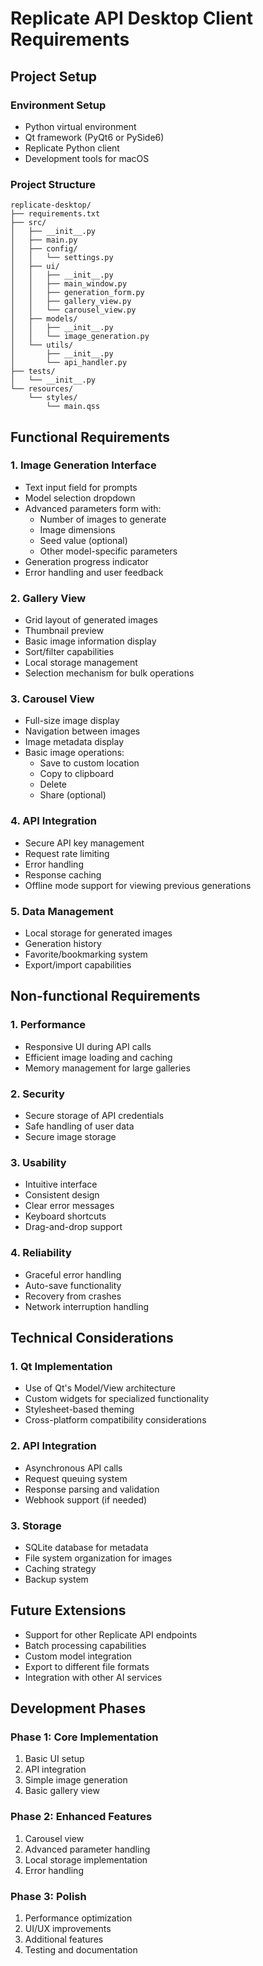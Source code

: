 # Replicate API Desktop Client Requirements

## Project Setup
### Environment Setup
- Python virtual environment
- Qt framework (PyQt6 or PySide6)
- Replicate Python client
- Development tools for macOS

### Project Structure
```
replicate-desktop/
├── requirements.txt
├── src/
│   ├── __init__.py
│   ├── main.py
│   ├── config/
│   │   └── settings.py
│   ├── ui/
│   │   ├── __init__.py
│   │   ├── main_window.py
│   │   ├── generation_form.py
│   │   ├── gallery_view.py
│   │   └── carousel_view.py
│   ├── models/
│   │   ├── __init__.py
│   │   └── image_generation.py
│   └── utils/
│       ├── __init__.py
│       └── api_handler.py
├── tests/
│   └── __init__.py
└── resources/
    └── styles/
        └── main.qss
```

## Functional Requirements

### 1. Image Generation Interface
- Text input field for prompts
- Model selection dropdown
- Advanced parameters form with:
  - Number of images to generate
  - Image dimensions
  - Seed value (optional)
  - Other model-specific parameters
- Generation progress indicator
- Error handling and user feedback

### 2. Gallery View
- Grid layout of generated images
- Thumbnail preview
- Basic image information display
- Sort/filter capabilities
- Local storage management
- Selection mechanism for bulk operations

### 3. Carousel View
- Full-size image display
- Navigation between images
- Image metadata display
- Basic image operations:
  - Save to custom location
  - Copy to clipboard
  - Delete
  - Share (optional)

### 4. API Integration
- Secure API key management
- Request rate limiting
- Error handling
- Response caching
- Offline mode support for viewing previous generations

### 5. Data Management
- Local storage for generated images
- Generation history
- Favorite/bookmarking system
- Export/import capabilities

## Non-functional Requirements

### 1. Performance
- Responsive UI during API calls
- Efficient image loading and caching
- Memory management for large galleries

### 2. Security
- Secure storage of API credentials
- Safe handling of user data
- Secure image storage

### 3. Usability
- Intuitive interface
- Consistent design
- Clear error messages
- Keyboard shortcuts
- Drag-and-drop support

### 4. Reliability
- Graceful error handling
- Auto-save functionality
- Recovery from crashes
- Network interruption handling

## Technical Considerations

### 1. Qt Implementation
- Use of Qt's Model/View architecture
- Custom widgets for specialized functionality
- Stylesheet-based theming
- Cross-platform compatibility considerations

### 2. API Integration
- Asynchronous API calls
- Request queuing system
- Response parsing and validation
- Webhook support (if needed)

### 3. Storage
- SQLite database for metadata
- File system organization for images
- Caching strategy
- Backup system

## Future Extensions
- Support for other Replicate API endpoints
- Batch processing capabilities
- Custom model integration
- Export to different file formats
- Integration with other AI services

## Development Phases

### Phase 1: Core Implementation
1. Basic UI setup
2. API integration
3. Simple image generation
4. Basic gallery view

### Phase 2: Enhanced Features
1. Carousel view
2. Advanced parameter handling
3. Local storage implementation
4. Error handling

### Phase 3: Polish
1. Performance optimization
2. UI/UX improvements
3. Additional features
4. Testing and documentation